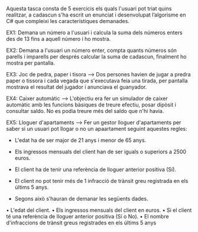 Aquesta tasca consta de 5 exercicis els quals l'usuari pot triat quins realitzar, a cadascun s'ha escrit un enunciat i desenvolupat l’algorisme en C# que compleixi les característiques demanades.

EX1: Demana un número a l'usuari i calcula la suma dels números enters des de 13 fins a aquell número i ho mostra.

EX2: Demana a l'usuari un número enter, compta quants números són parells i imparells per després calcular la suma de cadascun, finalment ho mostra per pantalla.

EX3: Joc de pedra, paper i tisora --> Dos persones havien de jugar a predra paper o tissora i cada vegada que s'executava feia una tirada, per pantalla mostrava el resultat del jugador i anunciava el guanyador. 

EX4: Caixer automàtic --> L'objectiu era fer un simulador de caixer automàtic amb les funcions bàsiques de treure efectiu, posar dipòsit i consultar saldo. No es podia treure més del saldo que n'hi havia.

EX5: Lloguer d'apartaments --> Fer un gestor lloguer d'apartaments per saber si un usuari pot llogar o no un apaartament seguint aquestes regles:

- L'edat ha de ser major de 21 anys i menor de 65 anys.

- Els ingressos mensuals del client han de ser iguals o superiors a 2500 euros.

- El client ha de tenir una referència de lloguer anterior positiva (Sí).

- El client no pot tenir més de 1 infracció de trànsit greu registrada en els últims 5 anys.

- Segons això s’hauran de demanar les següents dades. 

•	L'edat del client.
•	Els ingressos mensuals del client en euros.
•	Si el client té una referència de lloguer anterior positiva (Sí o No).
•	El nombre d'infraccions de trànsit greus registrades en els últims 5 anys
